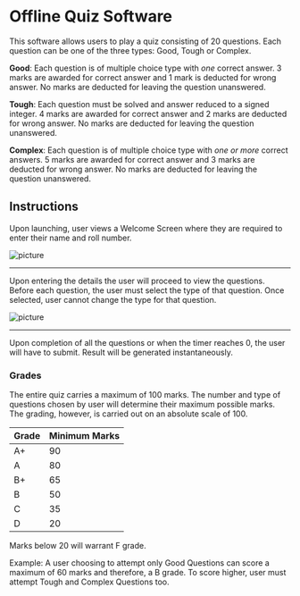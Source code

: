 # Offline Quiz Software 
This software allows users to play a quiz consisting of 20 questions. 
Each question can be one of the three types: Good, Tough or Complex. 

**Good**: Each question is of multiple choice type with *one* correct answer. 3 marks are awarded for correct answer and 
1 mark is deducted for wrong answer. No marks are deducted for leaving the question unanswered.

**Tough**: Each question must be solved and answer reduced to a signed integer. 4 marks are awarded for correct answer and
2 marks are deducted for wrong answer. No marks are deducted for leaving the question unanswered.

**Complex**: Each question is of multiple choice type with *one or more* correct answers. 5 marks are awarded for correct answer
and 3 marks are deducted for wrong answer. No marks are deducted for leaving the question unanswered. 

## Instructions

Upon launching, user views a Welcome Screen where they are required to enter their name and roll number.

![picture](http://i.imgur.com/lCSAYX2.png)
- - - - - - - - -

Upon entering the details the user will proceed to view the questions. Before each question, the user must select the type of 
that question. Once selected, user cannot change the type for that question.

![picture](http://i.imgur.com/5NfONt1.png)
- - - - - - - - - 

Upon completion of all the questions or when the timer reaches 0, the user will have to submit. Result will be generated
instantaneously.

### Grades

The entire quiz carries a maximum of 100 marks. The number and type of questions chosen by user will determine their maximum 
possible marks. The grading, however, is carried out on an absolute scale of 100.

Grade  |Minimum Marks
------------- | -------------
A+  | 90
A | 80
B+ | 65
B | 50
C | 35
D | 20

Marks below 20 will warrant F grade. 

Example: A user choosing to attempt only Good Questions can score a maximum of 60 marks and therefore, a B grade.
To score higher, user must attempt Tough and Complex Questions too.

